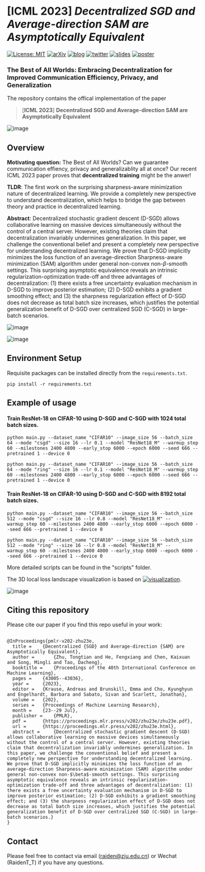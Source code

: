 # [ICML 2023] _Decentralized SGD and Average-direction SAM are Asymptotically Equivalent_

[![License: MIT](https://img.shields.io/badge/License-MIT-yellow.svg)](LICENSE)
[![arXiv](https://img.shields.io/badge/arXiv-2306.02913-b31b1b.svg)](https://arxiv.org/abs/2306.02913)
[![blog](https://img.shields.io/badge/blogpost-%20-blue?style=social&logo=disqus)](https://raiden-zhu.github.io/resources/)
[![twitter](https://img.shields.io/twitter/url?style=social&url=https%3A%2F%2Ftwitter.com%2Faaron_lou%2Fstatus%2F1646528998594482176%3Fs%3D20)](https://twitter.com/Raiden13238619/status/1683152896307896322?s=20)
[![slides](https://img.shields.io/badge/Slides-blue)](https://github.com/Raiden-Zhu/ICML-2023-DSGD-and-SAM/blob/main/Slides_ICML_2023_Decentralized_SGD_and_Average_direction_SAM_are_Asymptotically_Equivalent%20.pdf)
[![poster](https://img.shields.io/badge/Poster-green)](https://github.com/Raiden-Zhu/ICML-2023-DSGD-and-SAM/blob/main/Poster_ICML2023_D_SGD_as_SAM.pdf)


### The Best of All Worlds: Embracing Decentralization for Improved Communication Efficiency, Privacy, and Generalization

The repository contains the offical implementation of the paper

> [**ICML 2023**] **Decentralized SGD and Average-direction SAM are Asymptotically Equivalent**

<!-- Please kindly refer to our [**arXiv version**](https://arxiv.org/abs/2306.02913) for the latest updates and more detailed information. -->

![image](https://github.com/Raiden-Zhu/ICML-2023-DSGD-and-SAM/blob/main/Poster_ICML2023_D_SGD_as_SAM.png)

## Overview
**Motivating question:** The Best of All Worlds?
Can we guarantee communication effiency, privacy and generalizablity all at once?
Our recent ICML 2023 paper proves that **decentralized training** might be the anwer!

**TLDR**: The first work on the surprising sharpness-aware minimization nature of decentralized learning. We provide a completely new perspective to understand decentralization, which helps to bridge the gap between theory and practice in decentralized learning.

**Abstract**: Decentralized stochastic gradient descent (D-SGD) allows collaborative learning on massive devices simultaneously without the control of a central server. However, existing theories claim that decentralization invariably undermines generalization. In this paper, we challenge the conventional belief and present a completely new perspective for understanding decentralized learning. We prove that D-SGD implicitly minimizes the loss function of an average-direction Sharpness-aware minimization (SAM) algorithm under general non-convex non-$\beta$-smooth settings. This surprising asymptotic equivalence reveals an intrinsic regularization-optimization trade-off and three advantages of decentralization: (1) there exists a free uncertainty evaluation mechanism in D-SGD to improve posterior estimation; (2) D-SGD exhibits a gradient smoothing effect;  and (3) the sharpness regularization effect of D-SGD does not decrease as total batch size increases, which justifies the potential generalization benefit of D-SGD over centralized SGD (C-SGD) in large-batch scenarios. 

![image](https://github.com/Raiden-Zhu/ICML-2023-DSGD-and-SAM/blob/main/files/An%20illustration%20of%20centralized%20SGD%20and%20decentralized%20SGD.png)

![image](https://github.com/Raiden-Zhu/ICML-2023-DSGD-and-SAM/blob/main/files/The%20validation%20accuracy%20comparison%20of%20C-SGD%20and%20D-SGD%20(ring%20topology)%20on%20CIFAR-10.png)

## Environment Setup
Requisite packages can be installed directly from the `requirements.txt`.
```
pip install -r requirements.txt
```

## Example of usage

#### Train ResNet-18 on CIFAR-10 using D-SGD and C-SGD with 1024 total batch sizes.

```
python main.py --dataset_name "CIFAR10" --image_size 56 --batch_size 64 --mode "csgd" --size 16 --lr 0.1 --model "ResNet18_M" --warmup_step 60 --milestones 2400 4800 --early_stop 6000 --epoch 6000 --seed 666 --pretrained 1 --device 0

python main.py --dataset_name "CIFAR10" --image_size 56 --batch_size 64 --mode "ring" --size 16 --lr 0.1 --model "ResNet18_M" --warmup_step 60 --milestones 2400 4800 --early_stop 6000 --epoch 6000 --seed 666 --pretrained 1 --device 0
```

#### Train ResNet-18 on CIFAR-10 using D-SGD and C-SGD with 8192 total batch sizes.

```
python main.py --dataset_name "CIFAR10" --image_size 56 --batch_size 512 --mode "csgd" --size 16 --lr 0.8 --model "ResNet18_M" --warmup_step 60 --milestones 2400 4800 --early_stop 6000 --epoch 6000 --seed 666 --pretrained 1 --device 0

python main.py --dataset_name "CIFAR10" --image_size 56 --batch_size 512 --mode "ring" --size 16 --lr 0.8 --model "ResNet18_M" --warmup_step 60 --milestones 2400 4800 --early_stop 6000 --epoch 6000 --seed 666 --pretrained 1 --device 0
```

More detailed scripts can be found in the "scripts" folder.

The 3D local loss landscape visualization is based on [![visualization](https://img.shields.io/badge/Github-Loss%20Landscape%20Visualization-blue)](https://github.com/tomgoldstein/loss-landscape).

![image](https://github.com/Raiden-Zhu/ICML-2023-DSGD-and-SAM/blob/main/files/Minima%203D%20visualization%20of%20ResNet-18%20trained%20on%20CIFAR-10%20using%20C-SGD%20and%20D-SGD%20(ring%20topology).png)

## Citing this repository

Please cite our paper if you find this repo useful in your work:

```

@InProceedings{pmlr-v202-zhu23e,
  title = 	 {Decentralized {SGD} and Average-direction {SAM} are Asymptotically Equivalent},
  author =       {Zhu, Tongtian and He, Fengxiang and Chen, Kaixuan and Song, Mingli and Tao, Dacheng},
  booktitle = 	 {Proceedings of the 40th International Conference on Machine Learning},
  pages = 	 {43005--43036},
  year = 	 {2023},
  editor = 	 {Krause, Andreas and Brunskill, Emma and Cho, Kyunghyun and Engelhardt, Barbara and Sabato, Sivan and Scarlett, Jonathan},
  volume = 	 {202},
  series = 	 {Proceedings of Machine Learning Research},
  month = 	 {23--29 Jul},
  publisher =    {PMLR},
  pdf = 	 {https://proceedings.mlr.press/v202/zhu23e/zhu23e.pdf},
  url = 	 {https://proceedings.mlr.press/v202/zhu23e.html},
  abstract = 	 {Decentralized stochastic gradient descent (D-SGD) allows collaborative learning on massive devices simultaneously without the control of a central server. However, existing theories claim that decentralization invariably undermines generalization. In this paper, we challenge the conventional belief and present a completely new perspective for understanding decentralized learning. We prove that D-SGD implicitly minimizes the loss function of an average-direction Sharpness-aware minimization (SAM) algorithm under general non-convex non-$\beta$-smooth settings. This surprising asymptotic equivalence reveals an intrinsic regularization-optimization trade-off and three advantages of decentralization: (1) there exists a free uncertainty evaluation mechanism in D-SGD to improve posterior estimation; (2) D-SGD exhibits a gradient smoothing effect; and (3) the sharpness regularization effect of D-SGD does not decrease as total batch size increases, which justifies the potential generalization benefit of D-SGD over centralized SGD (C-SGD) in large-batch scenarios.}
}

```

## Contact

Please feel free to contact via email (<raiden@zju.edu.cn>) or Wechat (RaidenT_T) if you have any questions.
